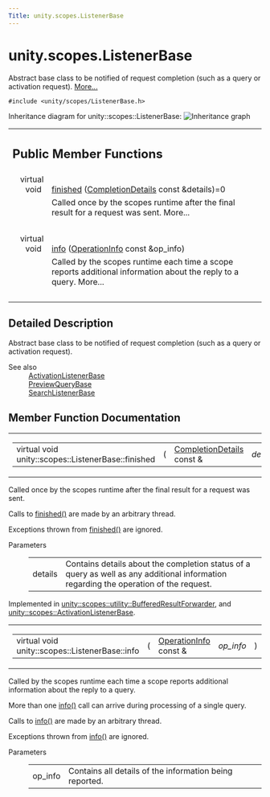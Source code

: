 ```yaml
---
Title: unity.scopes.ListenerBase
---
```


# unity.scopes.ListenerBase

<p>Abstract base class to be notified of request completion (such as a query or activation request).  
<a href="#details">More...</a></p>
<p><code>#include &lt;unity/scopes/ListenerBase.h&gt;</code></p>
Inheritance diagram for unity::scopes::ListenerBase:
<img src="../../../../media/classunity_1_1scopes_1_1_listener_base__inherit__graph.png" border="0" alt="Inheritance graph"/>

<table class="memberdecls">
<tr class="heading"><td colspan="2"><h2 class="groupheader">
Public Member Functions</h2></td></tr>
<tr class="memitem:afb44937749b61c9e3ebfa20ec6e4634b"><td class="memItemLeft" align="right" valign="top">virtual void&#160;</td><td class="memItemRight" valign="bottom"><a class="el" href="#afb44937749b61c9e3ebfa20ec6e4634b">finished</a> (<a class="el" href="unity.scopes.CompletionDetails.md">CompletionDetails</a> const &amp;details)=0</td></tr>
<tr class="memdesc:afb44937749b61c9e3ebfa20ec6e4634b"><td class="mdescLeft">&#160;</td><td class="mdescRight">Called once by the scopes runtime after the final result for a request was sent.  More...<br /></td></tr>
<tr class="separator:afb44937749b61c9e3ebfa20ec6e4634b"><td class="memSeparator" colspan="2">&#160;</td></tr>
<tr class="memitem:a3b38fa642754142f40968f3ff8d1bdc8"><td class="memItemLeft" align="right" valign="top">virtual void&#160;</td><td class="memItemRight" valign="bottom"><a class="el" href="#a3b38fa642754142f40968f3ff8d1bdc8">info</a> (<a class="el" href="unity.scopes.OperationInfo.md">OperationInfo</a> const &amp;op_info)</td></tr>
<tr class="memdesc:a3b38fa642754142f40968f3ff8d1bdc8"><td class="mdescLeft">&#160;</td><td class="mdescRight">Called by the scopes runtime each time a scope reports additional information about the reply to a query.  More...<br /></td></tr>
<tr class="separator:a3b38fa642754142f40968f3ff8d1bdc8"><td class="memSeparator" colspan="2">&#160;</td></tr>
</table>
<a name="details" id="details"></a><h2 class="groupheader">Detailed Description</h2>
<p>Abstract base class to be notified of request completion (such as a query or activation request). </p>
<dl class="section see"><dt>See also</dt><dd><a class="el" href="unity.scopes.ActivationListenerBase.md" title="Base class to receive a response to a result activation request. ">ActivationListenerBase</a> </dd>
<dd>
<a class="el" href="unity.scopes.PreviewQueryBase.md" title="Abstract base class to represent a particular preview. ">PreviewQueryBase</a> </dd>
<dd>
<a class="el" href="unity.scopes.SearchListenerBase.md" title="Abstract base interface for a client to receive the results of a query. ">SearchListenerBase</a> </dd></dl>
<h2 class="groupheader">Member Function Documentation</h2>
<table class="mlabels">
<tr>
<td class="mlabels-left">
<table class="memname">
<tr>
<td class="memname">virtual void unity::scopes::ListenerBase::finished </td>
<td>(</td>
<td class="paramtype"><a class="el" href="unity.scopes.CompletionDetails.md">CompletionDetails</a> const &amp;&#160;</td>
<td class="paramname"><em>details</em></td><td>)</td>
<td></td>
</tr>
</table>
</td>
<td class="mlabels-right">
<span class="mlabels"><span class="mlabel">pure virtual</span></span>  </td>
</tr>
</table>
<p>Called once by the scopes runtime after the final result for a request was sent. </p>
<p>Calls to <a class="el" href="#afb44937749b61c9e3ebfa20ec6e4634b" title="Called once by the scopes runtime after the final result for a request was sent. ">finished()</a> are made by an arbitrary thread.</p>
<p>Exceptions thrown from <a class="el" href="#afb44937749b61c9e3ebfa20ec6e4634b" title="Called once by the scopes runtime after the final result for a request was sent. ">finished()</a> are ignored. </p><dl class="params"><dt>Parameters</dt><dd>
<table class="params">
<tr><td class="paramname">details</td><td>Contains details about the completion status of a query as well as any additional information regarding the operation of the request. </td></tr>
</table>
</dd>
</dl>
<p>Implemented in <a class="el" href="unity.scopes.utility.BufferedResultForwarder.md#a9bd57e76c08a01560a700d665cc40e96">unity::scopes::utility::BufferedResultForwarder</a>, and <a class="el" href="unity.scopes.ActivationListenerBase.md#a89f1e3697d62b098c73704368d3bc4c8">unity::scopes::ActivationListenerBase</a>.</p>
<table class="mlabels">
<tr>
<td class="mlabels-left">
<table class="memname">
<tr>
<td class="memname">virtual void unity::scopes::ListenerBase::info </td>
<td>(</td>
<td class="paramtype"><a class="el" href="unity.scopes.OperationInfo.md">OperationInfo</a> const &amp;&#160;</td>
<td class="paramname"><em>op_info</em></td><td>)</td>
<td></td>
</tr>
</table>
</td>
<td class="mlabels-right">
<span class="mlabels"><span class="mlabel">virtual</span></span>  </td>
</tr>
</table>
<p>Called by the scopes runtime each time a scope reports additional information about the reply to a query. </p>
<p>More than one <a class="el" href="#a3b38fa642754142f40968f3ff8d1bdc8" title="Called by the scopes runtime each time a scope reports additional information about the reply to a qu...">info()</a> call can arrive during processing of a single query.</p>
<p>Calls to <a class="el" href="#a3b38fa642754142f40968f3ff8d1bdc8" title="Called by the scopes runtime each time a scope reports additional information about the reply to a qu...">info()</a> are made by an arbitrary thread.</p>
<p>Exceptions thrown from <a class="el" href="#a3b38fa642754142f40968f3ff8d1bdc8" title="Called by the scopes runtime each time a scope reports additional information about the reply to a qu...">info()</a> are ignored. </p><dl class="params"><dt>Parameters</dt><dd>
<table class="params">
<tr><td class="paramname">op_info</td><td>Contains all details of the information being reported. </td></tr>
</table>
</dd>
</dl>

